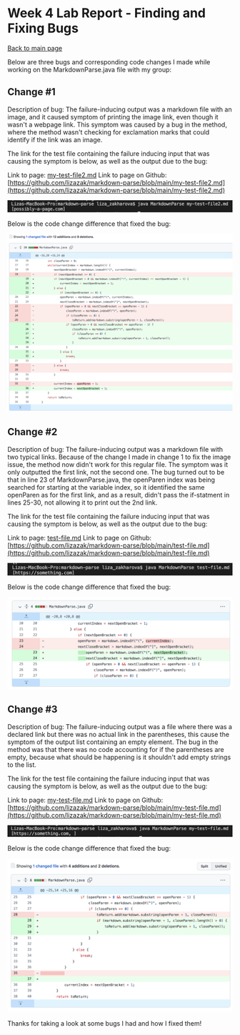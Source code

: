 # Week 4 Lab Report - Finding and Fixing Bugs

[Back to main page](index.html)

Below are three bugs and corresponding code changes I made while working on the MarkdownParse.java file with my group:

## Change #1
 
Description of bug:
The failure-inducing output was a markdown file with an image, and it caused symptom of printing the image link, even though it wasn't a webpage link. This symptom was caused by a bug in the method, where the method wasn't checking for exclamation marks that could identify if the link was an image.

The link for the test file containing the failure inducing input that was causing the symptom is below, as well as the output due to the bug:

Link to page: [my-test-file2.md](my-test-file2.md)
Link to page on Github: [https://github.com/lizazak/markdown-parse/blob/main/my-test-file2.md](https://github.com/lizazak/markdown-parse/blob/main/my-test-file2.md)

![Image](image-failing-output.png)

Below is the code change difference that fixed the bug:

![Image](fixed-code1.png)

## Change #2

Description of bug:
The failure-inducing output was a markdown file with two typical links. Because of the change I made in change 1 to fix the image issue, the method now didn't work for this regular file. The symptom was it only outputted the first link, not the second one. The bug turned out to be that in line 23 of MarkdownParse.java, the openParen index was being searched for starting at the variable index, so it identified the same openParen as for the first link, and as a result, didn't pass the if-statment in lines 25-30, not allowing it to print out the 2nd link.

The link for the test file containing the failure inducing input that was causing the symptom is below, as well as the output due to the bug:

Link to page: [test-file.md](test-file.md)
Link to page on Github: [https://github.com/lizazak/markdown-parse/blob/main/test-file.md](https://github.com/lizazak/markdown-parse/blob/main/test-file.md)

![Image](2-links-failing-output.png)

Below is the code change difference that fixed the bug:

![Image](fixed-code2.png)

## Change #3

Description of bug:
The failure-inducing output was a file where there was a declared link but there was no actual link in the parentheses, this cause the symptom of the output list containing an empty element. The bug in the method was that there was no code accounting for if the parentheses are empty, because what should be happening is it shouldn't add empty strings to the list.


The link for the test file containing the failure inducing input that was causing the symptom is below, as well as the output due to the bug:

Link to page: [my-test-file.md](my-test-file.md)
Link to page on Github: [https://github.com/lizazak/markdown-parse/blob/main/my-test-file.md](https://github.com/lizazak/markdown-parse/blob/main/my-test-file.md)

![Image](failing-output-empty.png)

Below is the code change difference that fixed the bug:

![Image](fixed-code3.png)

Thanks for taking a look at some bugs I had and how I fixed them!
